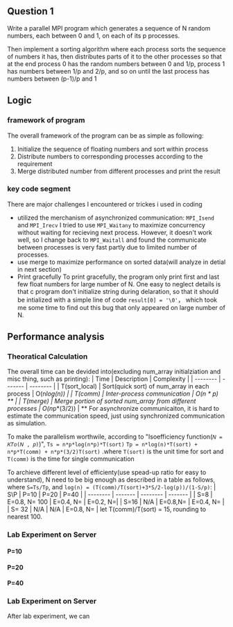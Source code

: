 ## Question 1
Write a parallel MPI program which generates a sequence of N random numbers, each between 0 and 1, on each of its p processes.

Then implement a sorting algorithm where each process sorts the sequence of numbers it has, then distributes parts of it to the other processes so that at the end process 0 has the random numbers between 0 and 1/p, process 1 has numbers between 1/p and 2/p, and so on until the last process has numbers between (p-1)/p and 1

## Logic
### framework of program
The overall framework of the program can be as simple as following:
1. Initialize the sequence of floating numbers and sort within process
2. Distribute numbers to corresponding processes according to the requirement
3. Merge distributed number from different processes and print the result
### key code segment
There are major challenges I encountered or trickes i used in coding
* utilized the merchanism of asynchronized communication: `MPI_Isend` and `MPI_Irecv`
I tried to use `MPI_Waitany` to maximize concurrency without waiting for recieving next process. However, it doesn't work well, so I change back to `MPI_Waitall` and found the communicate between processes is very fast partly due to limited number of processes.
* use merge to maximize performance on sorted data(will analyze in detial in next section)
* Print gracefully
To print gracefully, the program only print first and last few float numbers for large number of N. One easy to neglect details is that c program don't initialize string during delaration, so that it should be intialized with a simple line of code `result[0] = '\0'`， which took me some time to find out this bug that only appeared on large number of N. 

## Performance analysis
### Theoratical Calculation 
The overall time can be devided into(excluding num_array initialziation and misc thing, such as printing):
| Time | Description | Complexity |
| -------- | ------- | -------- |
| T(sort_local) | Sort(quick sort) of num_array in each process | O(n*log(n)) |
| T(comm) | Inter-process communication | O(n * p) ** |
| T(merge) | Merge portion of sorted num_array from different processes | O(n*p*(3/2)) |
** For asynchronize communicaiton, it is hard to estimate the communication speed, just using synchronized communication as simulation.

To make the parallelism worthwile, according to "Isoefficiency function(`𝑁 = 𝐾𝑇𝑜(𝑁 , 𝑝)`)",
`Ts = n*p*log(n*p)*T(sort)`
`Tp = n*log(n)*T(sort) + n*p*T(comm) + n*p*(3/2)T(sort)`
.where `T(sort)` is the unit time for sort and `T(comm)` is the time for single communication

To archieve different level of efficienty(use spead-up ratio for easy to understand), N need to be big enough as described in a table as follows, where `S=Ts/Tp`, and `log(n) = (T(comm)/T(sort)+3*S/2-log(p))/(1-S/p)`:
| S\P | P=10 | P=20 | P=40 |
| -------- | ------- | -------- | ------- |
| S=8 | E=0.8, N= 100 | E=0.4, N= | E=0.2, N=|
| S=16 | N/A | E=0.8,N= | E=0.4, N= |
| S= 32 | N/A | N/A | E=0.8, N= |
let T(comm)/T(sort) = 15, rounding to nearest 100.

### Lab Experiment on Server
#### P=10


#### P=20

#### P=40

### Lab Experiment on Server
After lab experiment, we can 